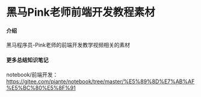 # 黑马Pink老师前端开发教程素材

#### 介绍
黑马程序员-Pink老师的前端开发教学视频相关的素材

#### 更多总结知识笔记
notebook/前端开发：https://gitee.com/piante/notebook/tree/master/%E5%89%8D%E7%AB%AF%E5%BC%80%E5%8F%91

